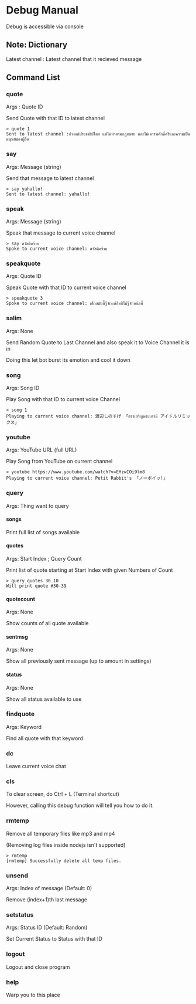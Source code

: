 # Debug Manual

Debug is accessible via console

## Note: Dictionary

Latest channel : Latest channel that it recieved message

## Command List

### quote

Args : Quote ID

Send Quote with that ID to latest channel

```
> quote 1
Sent to latest channel :อ้างแต่ประชาธิปไตย แต่ไม่ทำตามกฎหมาย และไม่เคารพศักดิ์ศรีและความเป็นมนุษย์ของผู้อื่น
```

### say

Args: Message (string)

Send that message to latest channel

```
> say yahallo!
Sent to latest channel: yahallo!
```

### speak

Args: Message (string)

Speak that message to current voice channel

```
> say สวัสดีคร้าบ
Spoke to current voice channel: สวัสดีคร้าบ
```

### speakquote

Args: Quote ID

Speak Quote with that ID to current voice channel

```
> speakquote 3
Spoke to current voice channel: เด็กสมัยนี้รู้จักแต่สิทธิไม่รู้จักหน้าที่
```

### salim

Args: None

Send Random Quote to Last Channel and also speak it to Voice Channel it is in

Doing this let bot burst its emotion and cool it down

### song

Args: Song ID

Play Song with that ID to current voice Channel

```
> song 1
Playing to current voice channel: 渡辺しのすげ 「สรรเสริญพระบารมี アイドルリミックス」
```

### youtube

Args: YouTube URL (full URL)

Play Song from YouTube on current channel

```
> youtube https://www.youtube.com/watch?v=EHzwIOi9lm8
Playing to current voice channel: Petit Rabbit's 「ノーポイッ!」
```

### query

Args: Thing want to query

#### songs

Print full list of songs available

#### quotes

Args: Start Index ; Query Count

Print list of quote starting at Start Index with given Numbers of Count

```
> query quotes 30 10
Will print quote #30-39
```

#### quotecount

Args: None

Show counts of all quote available

#### sentmsg

Args: None

Show all previously sent message (up to amount in settings)

#### status

Args: None

Show all status available to use

### findquote

Args: Keyword

Find all quote with that keyword

### dc

Leave current voice chat

### cls

To clear screen, do Ctrl + L (Terminal shortcut)

However, calling this debug function will tell you how to do it.

### rmtemp

Remove all temporary files like mp3 and mp4

(Removing log files inside nodejs isn't supported)

```
> rmtemp
[rmtemp] Successfully delete all temp files.
```

### unsend

Args: Index of message (Default: 0)

Remove (index+1)th last message

### setstatus

Args: Status ID (Default: Random)

Set Current Status to Status with that ID

### logout

Logout and close program

### help

Warp you to this place
